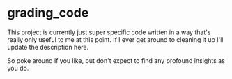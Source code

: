 # grading_code

This project is currently just super specific code written in a way that's really only useful to me at this point. If I ever get around to cleaning it up I'll update the description here.

So poke around if you like, but don't expect to find any profound insights as you do.
